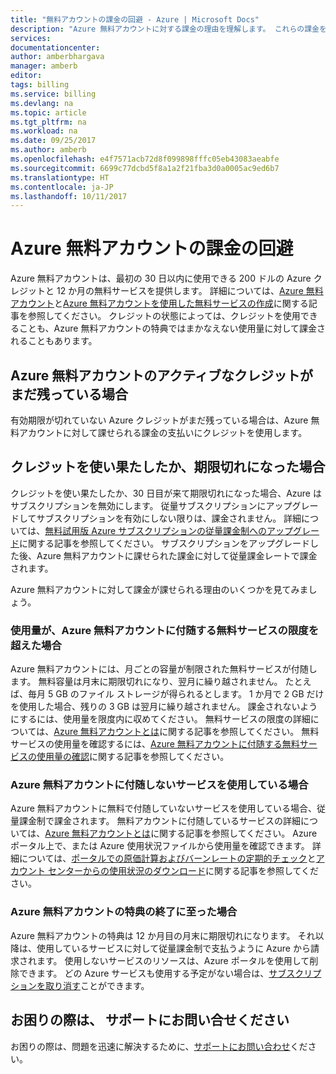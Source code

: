 ```yaml
---
title: "無料アカウントの課金の回避 - Azure | Microsoft Docs"
description: "Azure 無料アカウントに対する課金の理由を理解します。 これらの課金を回避する方法について説明します。"
services: 
documentationcenter: 
author: amberbhargava
manager: amberb
editor: 
tags: billing
ms.service: billing
ms.devlang: na
ms.topic: article
ms.tgt_pltfrm: na
ms.workload: na
ms.date: 09/25/2017
ms.author: amberb
ms.openlocfilehash: e4f7571acb72d8f099898fffc05eb43083aeabfe
ms.sourcegitcommit: 6699c77dcbd5f8a1a2f21fba3d0a0005ac9ed6b7
ms.translationtype: HT
ms.contentlocale: ja-JP
ms.lasthandoff: 10/11/2017
---
```

# <a name="avoid-getting-charged-for-your-azure-free-account"></a>Azure 無料アカウントの課金の回避

Azure 無料アカウントは、最初の 30 日以内に使用できる 200 ドルの Azure クレジットと 12 か月の無料サービスを提供します。 詳細については、[Azure 無料アカウント](https://azure.microsoft.com/free/)と[Azure 無料アカウントを使用した無料サービスの作成](billing-create-free-services-included-free-account.md)に関する記事を参照してください。 クレジットの状態によっては、クレジットを使用できることも、Azure 無料アカウントの特典ではまかなえない使用量に対して課金されることもあります。

## <a name="you-still-have-active-azure-free-account-credit"></a>Azure 無料アカウントのアクティブなクレジットがまだ残っている場合 
有効期限が切れていない Azure クレジットがまだ残っている場合は、Azure 無料アカウントに対して課せられる課金の支払いにクレジットを使用します。

## <a name="your-credit-ran-out-or-has-expired"></a>クレジットを使い果たしたか、期限切れになった場合
クレジットを使い果たしたか、30 日目が来て期限切れになった場合、Azure はサブスクリプションを無効にします。 従量サブスクリプションにアップグレードしてサブスクリプションを有効にしない限りは、課金されません。 詳細については、[無料試用版 Azure サブスクリプションの従量課金制へのアップグレード](billing-upgrade-azure-subscription.md)に関する記事を参照してください。 サブスクリプションをアップグレードした後、Azure 無料アカウントに課せられた課金に対して従量課金レートで課金されます。 


Azure 無料アカウントに対して課金が課せられる理由のいくつかを見てみましょう。


### <a name="your-usage-exceeds-the-limits-of-free-services-included-with-azure-free-account"></a>使用量が、Azure 無料アカウントに付随する無料サービスの限度を超えた場合

Azure 無料アカウントには、月ごとの容量が制限された無料サービスが付随します。 無料容量は月末に期限切れになり、翌月に繰り越されません。 たとえば、毎月 5 GB のファイル ストレージが得られるとします。 1 か月で 2 GB だけを使用した場合、残りの 3 GB は翌月に繰り越されません。 課金されないようにするには、使用量を限度内に収めてください。 無料サービスの限度の詳細については、[Azure 無料アカウントとは](https://azure.microsoft.com/free/free-account-faq/)に関する記事を参照してください。 無料サービスの使用量を確認するには、[Azure 無料アカウントに付随する無料サービスの使用量の確認](billing-check-free-service-usage.md)に関する記事を参照してください。 

### <a name="you-are-using-services-not-included-with-azure-free-account"></a>Azure 無料アカウントに付随しないサービスを使用している場合

Azure 無料アカウントに無料で付随していないサービスを使用している場合、従量課金制で課金されます。 無料アカウントに付随しているサービスの詳細については、[Azure 無料アカウントとは](https://azure.microsoft.com/free/free-account-faq/)に関する記事を参照してください。 Azure ポータル上で、または Azure 使用状況ファイルから使用量を確認できます。 詳細については、[ポータルでの原価計算およびバーンレートの定期的チェック](billing-getting-started.md#costs)と[アカウント センターからの使用状況のダウンロード](billing-download-azure-invoice-daily-usage-date.md)に関する記事を参照してください。 

### <a name="you-have-reached-the-end-of-your-azure-free-account-benefits"></a>Azure 無料アカウントの特典の終了に至った場合

Azure 無料アカウントの特典は 12 か月目の月末に期限切れになります。 それ以降は、使用しているサービスに対して従量課金制で支払うように Azure から請求されます。 使用しないサービスのリソースは、Azure ポータルを使用して削除できます。 どの Azure サービスも使用する予定がない場合は、[サブスクリプションを取り消す](billing-how-to-cancel-azure-subscription.md)ことができます。

## <a name="need-help-contact-support"></a>お困りの際は、 サポートにお問い合せください

お困りの際は、問題を迅速に解決するために、[サポートにお問い合わせ](https://portal.azure.com/?#blade/Microsoft_Azure_Support/HelpAndSupportBlade)ください。
